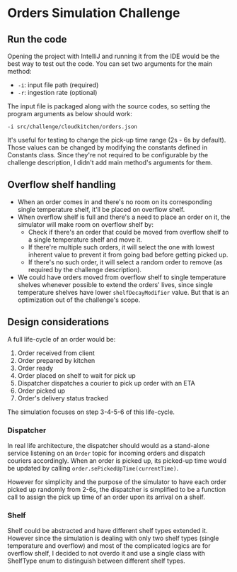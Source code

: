 <h1>Orders Simulation Challenge</h1>

<h2>Run the code</h2>
Opening the project with IntelliJ and running it from the IDE would be the best way to test out the code. You can set two arguments for the main method:
<ul>
    <li><code>-i</code>: input file path (required)</li>
    <li><code>-r</code>: ingestion rate (optional)</li>
</ul>
The input file is packaged along with the source codes, so setting the program arguments as below should work:
<p><code>-i src/challenge/cloudkitchen/orders.json</code></p>

It's useful for testing to change the pick-up time range (2s - 6s by default). Those values can be changed by modifying the constants defined in Constants class.
Since they're not required to be configurable by the challenge description, I didn't add main method's arguments for them.

<h2>Overflow shelf handling</h2>
<ul>
    <li>When an order comes in and there's no room on its corresponding single temperature shelf, it'll be placed on overflow shelf.</li>
    <li>When overflow shelf is full and there's a need to place an order on it, the simulator will make room on overflow shelf by:
        <ul>
            <li>Check if there's an order that could be moved from overflow shelf to a single temperature shelf and move it.</li>
            <li>If there're multiple such orders, it will select the one with lowest inherent value to prevent it from going bad before getting picked up.</li>
            <li>If there's no such order, it will select a random order to remove (as required by the challenge description).</li>
        </ul>
    </li>
    <li>We could have orders moved from overflow shelf to single temperature shelves whenever possible to extend the orders' lives, since single temperature shelves have lower <code>shelfDecayModifier</code> value. But that is an optimization out of the challenge's scope.</li>
</ul>

<h2>Design considerations</h2>


A full life-cycle of an order would be:
<ol>
    <li>Order received from client</li>
    <li>Order prepared by kitchen</li>
    <li>Order ready</li>
    <li>Order placed on shelf to wait for pick up</li>
    <li>Dispatcher dispatches a courier to pick up order with an ETA</li>
    <li>Order picked up</li>
    <li>Order's delivery status tracked</li>
</ol>
The simulation focuses on step 3-4-5-6 of this life-cycle.
<h3>Dispatcher</h3> 
In real life architecture, the dispatcher should would as a stand-alone service listening on an <code>Order</code> topic for incoming orders and dispatch couriers accordingly.
When an order is picked up, its picked-up time would be updated by calling <code>order.sePickedUpTime(currentTime)</code>.
<p>However for simplicity and the purpose of the simulator to have each order picked up randomly from 2-6s, the dispatcher is simplified to be a function call to assign the pick up time of an order upon its arrival on a shelf.</p> 

<h3>Shelf</h3>
Shelf could be abstracted and have different shelf types extended it.
However since the simulation is dealing with only two shelf types (single temperature and overflow) and most of the complicated logics are for overflow shelf, I decided to not overdo it and use a single class with ShelfType enum to distinguish between different shelf types.
 
